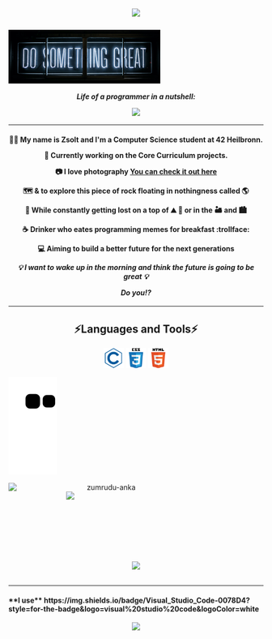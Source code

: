 <h1 align="center">
  <a href="https://git.io/typing-svg">
    <img src="https://readme-typing-svg.herokuapp.com/?lines=Hello,+There!+👋;Nice+to+meet+you!&center=true&size=30">
  </a>
</h1>
<img
  src="DO_IT.jpeg"
  alt="Do something great"
  title="Do something great"
  style="display: inline-block; margin: 0 auto; max-width: 300px">
<div id="header" align="center" style="text-align: center;">

   ***Life of a programmer in a nutshell:***
  
  <img src="https://media.giphy.com/media/vrxxqQbyRxYi6scCjT/giphy.gif" width="300"/>
</div>

---

<h4 align="center">
  
  :man_technologist:  **My name is Zsolt and I'm a Computer Science student at 42 Heilbronn.**

  :exploding_head:  **Currently working on the Core Curriculum projects.**
  
  :camera:  **I love photography** [You can check it out here](https://www.wanderlustontheroad.com/)
  
  :world_map: **& to explore this piece of rock floating in nothingness called :earth_americas:**

  :compass: **While constantly getting lost on a top of :mountain: :volcano: or in the :desert: and :cityscape:**

  :coffee:  **Drinker who eates programming memes for breakfast :trollface:**
  
  :computer:  **Aiming to build a better future for the next generations**
  
  ***:bulb: I want to wake up in the morning and think the future is going to be great :bulb:***
  
  ***Do you:interrobang:***



</h4>

---

<div align="center" style="text-align: center;">
  <h2>⚡Languages and Tools⚡</h2>

  <code><img src="https://github.com/devicons/devicon/blob/master/icons/c/c-line.svg" title="C" alt="C" width="40" height="40"/></code>
  <code><img src="https://github.com/devicons/devicon/blob/master/icons/css3/css3-original-wordmark.svg" title="CSS" alt="CSS" width="40" height="40"/></code>
  <code><img src="https://github.com/devicons/devicon/blob/master/icons/html5/html5-original-wordmark.svg" title="HTML" alt="HTML" width="40" height="40"/></code>
</div>

![Snake animation](https://github.com/zstenger93/zstenger93/blob/output/github-contribution-grid-snake.svg)
<br>
<p align=center>
  <div align=center>
    <a href="https://github.com/denvercoder1/github-readme-streak-stats" title="Go to Source">
      <img align="left" width=390 src="https://github-readme-streak-stats.herokuapp.com/?user=zstenger93&theme=react&border=61dafb&hide_border=true" alt="zumrudu-anka" />
    </a>
    <a href="https://github.com/anuraghazra/github-readme-stats" title="Go to Source">
      <img align="right" width=390 src="https://github-readme-stats.zohan.tech/api?username=zstenger93&show_icons=true&theme=react&border_color=61dafb&hide_border=true" />
    </a>
  </div>
  <br><br><br><br><br><br><br><br><br>
  <div align=center>
    <a href="https://github.com/anuraghazra/github-readme-stats">
      <img width=325 align="center" src="https://github-readme-stats.zohan.tech/api/top-langs/?username=zstenger93&hide=c%23,powershell,Mathematica,Ruby,Objective-C,Objective-C%2b%2b,Cuda&title_color=61dafb&text_color=ffffff&icon_color=61dafb&bg_color=20232a&langs_count=8&layout=compact&border_color=61dafb&hide_border=true" />
    </a>
  </div>
  <br>
</p>

  ---

<h4>
  **I use** https://img.shields.io/badge/Visual_Studio_Code-0078D4?style=for-the-badge&logo=visual%20studio%20code&logoColor=white
</h4>


<div id="header" align="center">
  
  <img src="https://static.tumblr.com/6f56dd103eb0e115debd14cacf3c12d3/ffcg2gp/TPXnw8dso/tumblr_static_tumblr_static_filename_focused_v3.gif" width="1000"/>
</div>

